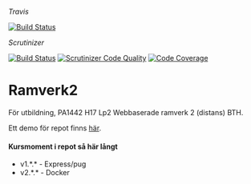 *Travis*

[![Build Status](https://travis-ci.org/bredsjomagnus/ramverk2.svg?branch=master)](https://travis-ci.org/bredsjomagnus/ramverk2)

*Scrutinizer*

[![Build Status](https://scrutinizer-ci.com/g/bredsjomagnus/ramverk2/badges/build.png?b=master)](https://scrutinizer-ci.com/g/bredsjomagnus/ramverk2/build-status/master)
[![Scrutinizer Code Quality](https://scrutinizer-ci.com/g/bredsjomagnus/ramverk2/badges/quality-score.png?b=master)](https://scrutinizer-ci.com/g/bredsjomagnus/ramverk2/?branch=master)
[![Code Coverage](https://scrutinizer-ci.com/g/bredsjomagnus/ramverk2/badges/coverage.png?b=master)](https://scrutinizer-ci.com/g/bredsjomagnus/ramverk2/?branch=master)

# Ramverk2
För utbildning, PA1442 H17 Lp2 Webbaserade ramverk 2 (distans) BTH.

Ett demo för repot finns [här](http://82.102.5.98:1337/).

#### Kursmoment i repot så här långt
  - v1.\*.* - Express/pug
  - v2.\*.* - Docker
